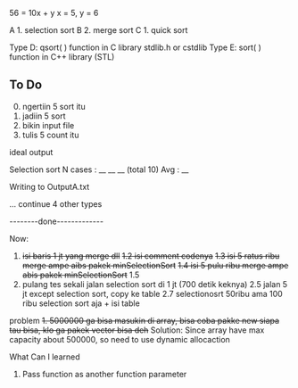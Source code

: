 
56 = 10x + y
x = 5, y = 6

A 1. selection sort
B 2. merge sort
C 1. quick sort

Type D:
  qsort( ) function in C library stdlib.h or cstdlib
Type E:
  sort( ) function in C++ library (STL)


## To Do 
0. ngertiin 5 sort itu
1. jadiin 5 sort
2. bikin input file 
3. tulis 5 count itu 

ideal output

Selection sort
N cases : __ __ __ (total 10)
Avg : __

Writing to OutputA.txt

... continue 4 other types


--------done-------------

Now: 
1. ~~isi baris 1 jt yang merge dll~~
  ~~1.2 isi comment codenya~~
  ~~1.3 isi 5 ratus ribu merge ampe aibs pakek minSelectionSort~~
  ~~1.4 isi 5 pulu ribu merge ampe abis pakek minSelectionSort~~
  1.5 
2. pulang tes sekali jalan selection sort di 1 jt (700 detik keknya)
2.5 jalan 5 jt except selection sort, copy ke table
2.7 selectionosrt 50ribu ama 100 ribu selection sort aja  + isi table




problem
~~1. 5000000 ga bisa masukin di array, bisa coba pakke new siapa tau bisa, klo ga pakek vector bisa deh~~
Solution: Since array have max capacity about 500000, so need to use dynamic allocaction


What Can I learned
1. Pass function as another function parameter